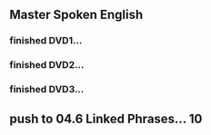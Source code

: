 ## Master Spoken English

### finished DVD1...
### finished DVD2...
### finished DVD3...



## push to 04.6 Linked Phrases... 10